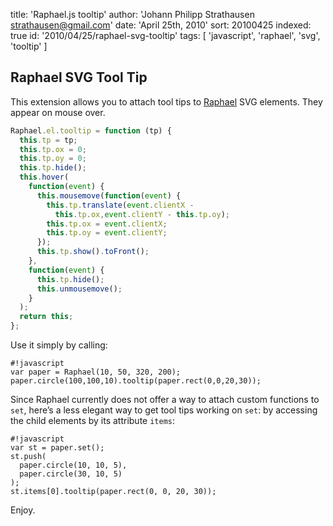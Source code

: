 title: 'Raphael.js tooltip'
author: 'Johann Philipp Strathausen <strathausen@gmail.com>'
date: 'April 25th, 2010'
sort: 20100425
indexed: true
id: '2010/04/25/raphael-svg-tooltip'
tags: [ 'javascript', 'raphael', 'svg', 'tooltip' ]


## Raphael SVG Tool Tip

This extension allows you to attach tool tips to <a href="http://raphaeljs.com">Raphael</a> SVG elements. They appear on mouse over.

```javascript
Raphael.el.tooltip = function (tp) {
  this.tp = tp;
  this.tp.ox = 0;
  this.tp.oy = 0;
  this.tp.hide();
  this.hover(
    function(event) { 
      this.mousemove(function(event) { 
        this.tp.translate(event.clientX - 
          this.tp.ox,event.clientY - this.tp.oy);
        this.tp.ox = event.clientX;
        this.tp.oy = event.clientY;
      });
      this.tp.show().toFront();
    }, 
    function(event) {
      this.tp.hide();
      this.unmousemove();
    }
  );
  return this;
};
```

Use it simply by calling:

    #!javascript
    var paper = Raphael(10, 50, 320, 200);
    paper.circle(100,100,10).tooltip(paper.rect(0,0,20,30));

Since Raphael currently does not offer a way to attach custom functions to <code>set</code>, here’s a less elegant way to get tool tips working on <code>set</code>: by accessing the child elements by its attribute <code>items</code>:

    #!javascript
    var st = paper.set();
    st.push(
      paper.circle(10, 10, 5),
      paper.circle(30, 10, 5)
    );
    st.items[0].tooltip(paper.rect(0, 0, 20, 30));

Enjoy.
